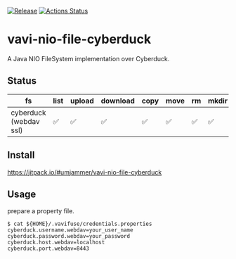 [![Release](https://jitpack.io/v/umjammer/vavi-nio-file-cyberduck.svg)](https://jitpack.io/#umjammer/vavi-nio-file-cyberduck) [![Actions Status](https://github.com/umjammer/vavi-nio-file-cyberduck/workflows/Java%20CI/badge.svg)](https://github.com/umjammer/vavi-nio-file-cyberduck/actions)

# vavi-nio-file-cyberduck

A Java NIO FileSystem implementation over Cyberduck.

## Status

| fs                     | list | upload | download | copy | move | rm | mkdir | cache | watch | library |
|------------------------|------|--------|----------|------|------|----|-------|-------|-------|---------|
| cyberduck (webdav ssl) | ✅    | ✅     | ✅       | ✅   | ✅   | ✅ | ✅    | ✅    |       | [cyberduck](https://github.com/iterate-ch/cyberduck) |

## Install

https://jitpack.io/#umjammer/vavi-nio-file-cyberduck

## Usage

prepare a property file.

```shell
$ cat ${HOME}/.vavifuse/credentials.properties
cyberduck.username.webdav=your_user_name
cyberduck.password.webdav=your_password
cyberduck.host.webdav=localhost
cyberduck.port.webdav=8443
```
